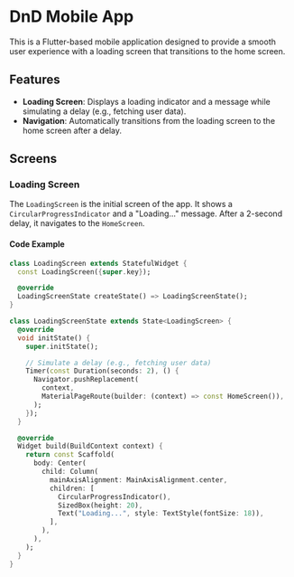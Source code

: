 # DnD Mobile App

This is a Flutter-based mobile application designed to provide a smooth user experience with a loading screen that transitions to the home screen.

## Features

- **Loading Screen**: Displays a loading indicator and a message while simulating a delay (e.g., fetching user data).
- **Navigation**: Automatically transitions from the loading screen to the home screen after a delay.

## Screens

### Loading Screen

The `LoadingScreen` is the initial screen of the app. It shows a `CircularProgressIndicator` and a "Loading..." message. After a 2-second delay, it navigates to the `HomeScreen`.

#### Code Example

```dart
class LoadingScreen extends StatefulWidget {
  const LoadingScreen({super.key});

  @override
  LoadingScreenState createState() => LoadingScreenState();
}

class LoadingScreenState extends State<LoadingScreen> {
  @override
  void initState() {
    super.initState();

    // Simulate a delay (e.g., fetching user data)
    Timer(const Duration(seconds: 2), () {
      Navigator.pushReplacement(
        context,
        MaterialPageRoute(builder: (context) => const HomeScreen()),
      );
    });
  }

  @override
  Widget build(BuildContext context) {
    return const Scaffold(
      body: Center(
        child: Column(
          mainAxisAlignment: MainAxisAlignment.center,
          children: [
            CircularProgressIndicator(),
            SizedBox(height: 20),
            Text("Loading...", style: TextStyle(fontSize: 18)),
          ],
        ),
      ),
    );
  }
}
```
